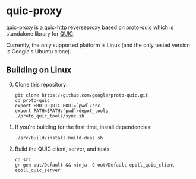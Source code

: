 quic-proxy
==========

quic-proxy is a quic-http reverseproxy based on proto-quic which is standalone library for [QUIC](https://www.chromium.org/quic).

Currently, the only supported platform is Linux (and the only tested version is
Google's Ubuntu clone).

Building on Linux
-----------------

0. Clone this repository:
   ```
   git clone https://github.com/google/proto-quic.git
   cd proto-quic
   export PROTO_QUIC_ROOT=`pwd`/src
   export PATH=$PATH:`pwd`/depot_tools
   ./proto_quic_tools/sync.sh
   ```

1. If you're building for the first time, install dependencies:
   ```
   ./src/build/install-build-deps.sh
   ```

2. Build the QUIC client, server, and tests:
   ```
   cd src
   gn gen out/Default && ninja -C out/Default epoll_quic_client epoll_quic_server
   ```
